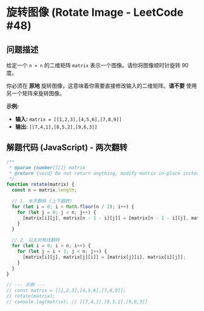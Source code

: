 # 旋转图像 (Rotate Image - LeetCode #48)

## 问题描述

给定一个 `n × n` 的二维矩阵 `matrix` 表示一个图像。请你将图像顺时针旋转 90 度。

你必须在 **原地** 旋转图像，这意味着你需要直接修改输入的二维矩阵。**请不要** 使用另一个矩阵来旋转图像。

**示例:**

- **输入:** `matrix = [[1,2,3],[4,5,6],[7,8,9]]`
- **输出:** `[[7,4,1],[8,5,2],[9,6,3]]`

## 解题代码 (JavaScript) - 两次翻转

```javascript
/**
 * @param {number[][]} matrix
 * @return {void} Do not return anything, modify matrix in-place instead.
 */
function rotate(matrix) {
  const n = matrix.length;

  // 1. 水平翻转 (上下翻转)
  for (let i = 0; i < Math.floor(n / 2); i++) {
    for (let j = 0; j < n; j++) {
      [matrix[i][j], matrix[n - 1 - i][j]] = [matrix[n - 1 - i][j], matrix[i][j]];
    }
  }

  // 2. 沿主对角线翻转
  for (let i = 0; i < n; i++) {
    for (let j = i + 1; j < n; j++) {
      [matrix[i][j], matrix[j][i]] = [matrix[j][i], matrix[i][j]];
    }
  }
}

// --- 示例 ---
// const matrix = [[1,2,3],[4,5,6],[7,8,9]];
// rotate(matrix);
// console.log(matrix); // [[7,4,1],[8,5,2],[9,6,3]]
```
